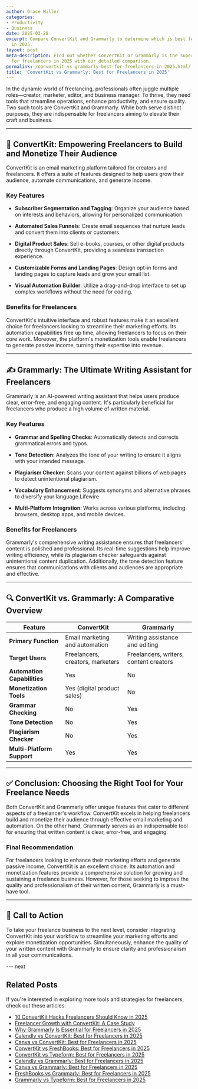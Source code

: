 ```yaml
---
author: Grace Miller
categories:
- Productivity
- Business
date: 2025-03-28
excerpt: Compare ConvertKit and Grammarly to determine which is best for freelancers
  in 2025.
layout: post
meta-description: Find out whether ConvertKit or Grammarly is the superior choice
  for freelancers in 2025 with our detailed comparison.
permalink: /convertkit-vs-grammarly-best-for-freelancers-in-2025.html/
title: 'ConvertKit vs Grammarly: Best for Freelancers in 2025'
---
```


In the dynamic world of freelancing, professionals often juggle multiple roles—creator, marketer, editor, and business manager. To thrive, they need tools that streamline operations, enhance productivity, and ensure quality. Two such tools are ConvertKit and Grammarly. While both serve distinct purposes, they are indispensable for freelancers aiming to elevate their craft and business.

---

## 🧠 ConvertKit: Empowering Freelancers to Build and Monetize Their Audience

ConvertKit is an email marketing platform tailored for creators and freelancers. It offers a suite of features designed to help users grow their audience, automate communications, and generate income.

### Key Features

- **Subscriber Segmentation and Tagging**: Organize your audience based on interests and behaviors, allowing for personalized communication. 

- **Automated Sales Funnels**: Create email sequences that nurture leads and convert them into clients or customers. 

- **Digital Product Sales**: Sell e-books, courses, or other digital products directly through ConvertKit, providing a seamless transaction experience. 

- **Customizable Forms and Landing Pages**: Design opt-in forms and landing pages to capture leads and grow your email list. 

- **Visual Automation Builder**: Utilize a drag-and-drop interface to set up complex workflows without the need for coding. 

### Benefits for Freelancers

ConvertKit's intuitive interface and robust features make it an excellent choice for freelancers looking to streamline their marketing efforts. Its automation capabilities free up time, allowing freelancers to focus on their core work. Moreover, the platform's monetization tools enable freelancers to generate passive income, turning their expertise into revenue.

---

## ✍️ Grammarly: The Ultimate Writing Assistant for Freelancers

Grammarly is an AI-powered writing assistant that helps users produce clear, error-free, and engaging content. It's particularly beneficial for freelancers who produce a high volume of written material.

### Key Features

- **Grammar and Spelling Checks**: Automatically detects and corrects grammatical errors and typos. 

- **Tone Detection**: Analyzes the tone of your writing to ensure it aligns with your intended message. 

- **Plagiarism Checker**: Scans your content against billions of web pages to detect unintentional plagiarism. 

- **Vocabulary Enhancement**: Suggests synonyms and alternative phrases to diversify your language.Lifewire 

- **Multi-Platform Integration**: Works across various platforms, including browsers, desktop apps, and mobile devices. 

### Benefits for Freelancers

Grammarly's comprehensive writing assistance ensures that freelancers' content is polished and professional. Its real-time suggestions help improve writing efficiency, while its plagiarism checker safeguards against unintentional content duplication. Additionally, the tone detection feature ensures that communications with clients and audiences are appropriate and effective.

---

## 🔍 ConvertKit vs. Grammarly: A Comparative Overview

| Feature                     | ConvertKit                                      | Grammarly                                      |
|-----------------------------|------------------------------------------------|------------------------------------------------|
| **Primary Function**        | Email marketing and automation                 | Writing assistance and editing                 |
| **Target Users**            | Freelancers, creators, marketers               | Freelancers, writers, content creators         |
| **Automation Capabilities** | Yes                                            | No                                             |
| **Monetization Tools**      | Yes (digital product sales)                    | No                                             |
| **Grammar Checking**        | No                                             | Yes                                            |
| **Tone Detection**          | No                                             | Yes                                            |
| **Plagiarism Checker**      | No                                             | Yes                                            |
| **Multi-Platform Support**  | Yes                                            | Yes                                            |

---

## ✅ Conclusion: Choosing the Right Tool for Your Freelance Needs

Both ConvertKit and Grammarly offer unique features that cater to different aspects of a freelancer's workflow. ConvertKit excels in helping freelancers build and monetize their audience through effective email marketing and automation. On the other hand, Grammarly serves as an indispensable tool for ensuring that written content is clear, error-free, and engaging.

### Final Recommendation

For freelancers looking to enhance their marketing efforts and generate passive income, ConvertKit is an excellent choice. Its automation and monetization features provide a comprehensive solution for growing and sustaining a freelance business. However, for those seeking to improve the quality and professionalism of their written content, Grammarly is a must-have tool.

---

## 📌 Call to Action

To take your freelance business to the next level, consider integrating ConvertKit into your workflow to streamline your marketing efforts and explore monetization opportunities. Simultaneously, enhance the quality of your written content with Grammarly to ensure clarity and professionalism in all your communications.

--- next

## Related Posts
If you're interested in exploring more tools and strategies for freelancers, check out these articles:

- [10 ConvertKit Hacks Freelancers Should Know in 2025](/10-convertkit-hacks-freelancers-should-know-in-2025.html/)
- [Freelancer Growth with ConvertKit: A Case Study](/freelancer-growth-with-convertkit-a-case-study.html/)
- [Why Grammarly Is Essential for Freelancers in 2025](/why-grammarly-is-essential-for-freelancers-in-2025.html/)
- [Calendly vs ConvertKit: Best for Freelancers in 2025](/calendly-vs-convertkit-best-for-freelancers-in-2025.html/)
- [Canva vs ConvertKit: Best for Freelancers in 2025](/canva-vs-convertkit-best-for-freelancers-in-2025.html/)
- [ConvertKit vs FreshBooks: Best for Freelancers in 2025](/convertkit-vs-freshbooks-best-for-freelancers-in-2025.html/)
- [ConvertKit vs Typeform: Best for Freelancers in 2025](/convertkit-vs-typeform-best-for-freelancers-in-2025.html/)
- [Calendly vs Grammarly: Best for Freelancers in 2025](/calendly-vs-grammarly-best-for-freelancers-in-2025.html/)
- [Canva vs Grammarly: Best for Freelancers in 2025](/canva-vs-grammarly-best-for-freelancers-in-2025.html/)
- [FreshBooks vs Grammarly: Best for Freelancers in 2025](/freshbooks-vs-grammarly-best-for-freelancers-in-2025.html/)
- [Grammarly vs Typeform: Best for Freelancers in 2025](/grammarly-vs-typeform-best-for-freelancers-in-2025.html/)
